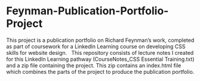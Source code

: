 # Feynman-Publication-Portfolio-Project

This project is a publication portfolio on Richard Feynman’s work, completed as part of coursework for a LinkedIn Learning course on developing CSS skills for website design. 
 
This repository consists of lecture notes I created for this LinkedIn Learning pathway (CourseNotes_CSS Essential Training.txt) and a zip file containing the project. This zip contains an index.html file which combines the parts of the project to produce the publication portfolio.
